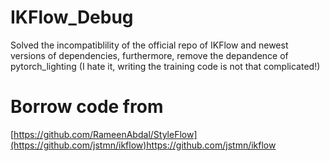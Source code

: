 # IKFlow_Debug
Solved the incompatiblility of the official repo of IKFlow and newest versions of dependencies, furthermore, remove the depandence of pytorch_lighting (I hate it, writing the training code is not that complicated!) 

# Borrow code from
[https://github.com/RameenAbdal/StyleFlow](https://github.com/jstmn/ikflow)https://github.com/jstmn/ikflow
